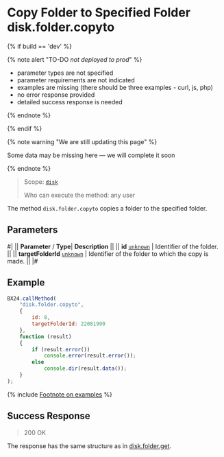 # Copy Folder to Specified Folder disk.folder.copyto

{% if build == 'dev' %}

{% note alert "TO-DO _not deployed to prod_" %}

- parameter types are not specified
- parameter requirements are not indicated
- examples are missing (there should be three examples - curl, js, php)
- no error response provided
- detailed success response is needed

{% endnote %}

{% endif %}

{% note warning "We are still updating this page" %}

Some data may be missing here — we will complete it soon

{% endnote %}

> Scope: [`disk`](../../scopes/permissions.md)
>
> Who can execute the method: any user

The method `disk.folder.copyto` copies a folder to the specified folder.

## Parameters

#|
||  **Parameter** / **Type**| **Description** ||
|| **id**
[`unknown`](../../data-types.md) | Identifier of the folder. ||
|| **targetFolderId**
[`unknown`](../../data-types.md) | Identifier of the folder to which the copy is made. ||
|#

## Example

```js
BX24.callMethod(
    "disk.folder.copyto",
    {
        id: 8,
        targetFolderId: 22081990
    },
    function (result)
    {
        if (result.error())
            console.error(result.error());
        else
            console.dir(result.data());
    }
);
```
{% include [Footnote on examples](../../../_includes/examples.md) %}

## Success Response

> 200 OK

The response has the same structure as in [disk.folder.get](./disk-folder-get.md).